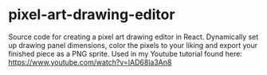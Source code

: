 # pixel-art-drawing-editor
Source code for creating a pixel art drawing editor in React. Dynamically set up drawing panel dimensions, color the pixels to your liking and export your finished piece as a PNG sprite. Used in my Youtube tutorial found here: https://www.youtube.com/watch?v=IAD68la3An8
